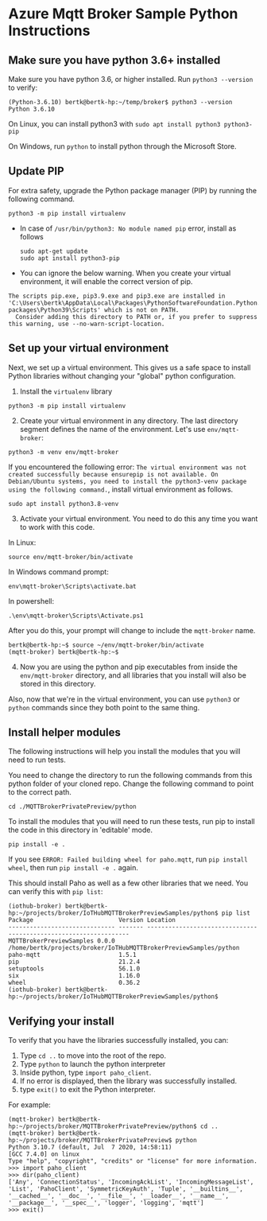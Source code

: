 # Azure Mqtt Broker Sample Python Instructions

## Make sure you have python 3.6+ installed

Make sure you have python 3.6, or higher installed.   Run `python3 --version` to verify:
```
(Python-3.6.10) bertk@bertk-hp:~/temp/broker$ python3 --version
Python 3.6.10
```

On Linux, you can install python3 with `sudo apt install python3 python3-pip`

On Windows, run `python` to install python through the Microsoft Store.

## Update PIP

For extra safety, upgrade the Python package manager (PIP) by running the following command.

```
python3 -m pip install virtualenv
```

* In case of `/usr/bin/python3: No module named pip` error, install as follows
  ```
  sudo apt-get update
  sudo apt install python3-pip
  ```
  
* You can ignore the below warning.  When you create your virtual environment, it will enable the correct version of pip.
```
The scripts pip.exe, pip3.9.exe and pip3.exe are installed in 'C:\Users\bertk\AppData\Local\Packages\PythonSoftwareFoundation.Python.3.9_qbz5n2kfra8p0\LocalCache\local-packages\Python39\Scripts' which is not on PATH.
  Consider adding this directory to PATH or, if you prefer to suppress this warning, use --no-warn-script-location.
```

## Set up your virtual environment

Next, we set up a virtual environment.  This gives us a safe space to install Python libraries without changing your "global" python configuration.

1. Install the `virtualenv` library

  ```
  python3 -m pip install virtualenv
  ```

2. Create your virtual environment in any directory. The last directory segment defines the name of the environment. Let's use `env/mqtt-broker`:

  ```
  python3 -m venv env/mqtt-broker
  ```

  If you encountered the following error: `The virtual environment was not created successfully because ensurepip is not available. On Debian/Ubuntu systems, you need to install the python3-venv package using the following command.`, install virtual environment as follows.

  ```
  sudo apt install python3.8-venv
  ```

3. Activate your virtual environment.  You need to do this any time you want to work with this code.

  In Linux:
  ```
  source env/mqtt-broker/bin/activate
  ```

  In Windows command prompt:
  ```
  env\mqtt-broker\Scripts\activate.bat
  ```

  In powershell:
  ```
  .\env\mqtt-broker\Scripts\Activate.ps1
  ```

  After you do this, your prompt will change to include the `mqtt-broker` name.

  ```
  bertk@bertk-hp:~$ source ~/env/mqtt-broker/bin/activate
  (mqtt-broker) bertk@bertk-hp:~$
  ```

4. Now you are using the python and pip executables from inside the `env/mqtt-broker` directory, and all libraries that you install will also be stored in this directory.

  Also, now that we're in the virtual environment, you can use `python3` or `python` commands since they both point to the same thing.

## Install helper modules

The following instructions will help you install the modules that you will need to run tests.

You need to change the directory to run the following commands from this python folder of your cloned repo. Change the following command to point to the correct path.

```
cd ./MQTTBrokerPrivatePreview/python

```
To install the modules that you will need to run these tests, run pip to install the code in this directory in 'editable' mode.

```
pip install -e .
```

If you see `ERROR: Failed building wheel for paho.mqtt`, run `pip install wheel`, then run `pip install -e .` again. 

This should install Paho as well as a few other libraries that we need.  You can verify this with `pip list`:
```
(iothub-broker) bertk@bertk-hp:~/projects/broker/IoTHubMQTTBrokerPreviewSamples/python$ pip list
Package                        Version Location
------------------------------ ------- -----------------------------------------------------------------
MQTTBrokerPreviewSamples 0.0.0   /home/bertk/projects/broker/IoTHubMQTTBrokerPreviewSamples/python
paho-mqtt                      1.5.1
pip                            21.2.4
setuptools                     56.1.0
six                            1.16.0
wheel                          0.36.2
(iothub-broker) bertk@bertk-hp:~/projects/broker/IoTHubMQTTBrokerPreviewSamples/python$
```

## Verifying your install

To verify that you have the libraries successfully installed, you can:

1. Type `cd ..` to move into the root of the repo.
2. Type `python` to launch the python interpreter
3. Inside python, type `import paho_client`.
4. If no error is displayed, then the library was successfully installed.
5. type `exit()` to exit the Python interpreter.

For example:
```
(mqtt-broker) bertk@bertk-hp:~/projects/broker/MQTTBrokerPrivatePreview/python$ cd ..
(mqtt-broker) bertk@bertk-hp:~/projects/broker/MQTTBrokerPrivatePreview$ python
Python 3.10.7 (default, Jul  7 2020, 14:58:11)
[GCC 7.4.0] on linux
Type "help", "copyright", "credits" or "license" for more information.
>>> import paho_client
>>> dir(paho_client)
['Any', 'ConnectionStatus', 'IncomingAckList', 'IncomingMessageList', 'List', 'PahoClient', 'SymmetricKeyAuth', 'Tuple', '__builtins__', '__cached__', '__doc__', '__file__', '__loader__', '__name__', '__package__', '__spec__', 'logger', 'logging', 'mqtt']
>>> exit()

```

